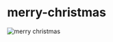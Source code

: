 # merry-christmas

![merry christmas](https://github.com/lzke/merry-christmas/blob/main/merry_christmas.png)